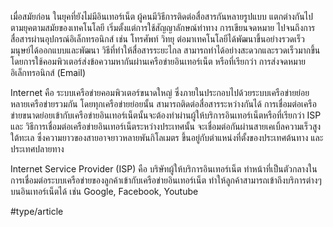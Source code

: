 เมื่อสมัยก่อน ในยุคที่ยังไม่มีอินเทอร์เน็ต ผู้คนมีวิธีการติดต่อสื่อสารกันหลายรูปแบบ แตกต่างกันไปตามยุคตามสมัยของเทคโนโลยี เริ่มตั้งแต่การใช้สัญญาลักษณ์ท่าทาง การเขียนจดหมาย ไปจนถึงการสื่อสารผ่านอุปกรณ์อิเล็กทรอนิกส์ เช่น โทรศัพท์ วิทยุ ต่อมาเทคโนโลยีได้พัฒนาขึ้นอย่างรวดเร็ว มนุษย์ได้ออกแบบและพัฒนา วิธีที่ทำให้สื่อสารระยะไกล สามารถทำได้อย่างสะดวกและรวดเร็วมากขึ้น โดยการใช้คอมพิวเตอร์ส่งข้อความหากันผ่านเครือข่ายอินเทอร์เน็ต หรือที่เรียกว่า การส่งจดหมายอิเล็กทรอนิกส์ (Email)

Internet คือ ระบบเครือข่ายคอมพิวเตอร์ขนาดใหญ่ ซึ่งภายในประกอบไปด้วยระบบเครือข่ายย่อยหลายเครือข่ายรวมกัน โดยทุกเครือข่ายย่อยนั้น สามารถติดต่อสื่อสารระหว่างกันได้ การเชื่อมต่อเครือข่ายขนาดย่อยเข้ากับเครือข่ายอินเทอร์เน็ตนั้นจะต้องทำผ่านผู้ให้บริการอินเทอร์เน็ตหรือที่เรียกว่า ISP และ วิธีการเชื่อมต่อเครือข่ายอินเทอร์เน็ตระหว่างประเทศนั้น จะเชื่อมต่อกันผ่านสายเคเบิ้ลความเร็วสูงใต้ทะเล ซึ่งความยาวของสายอาจยาวหลายพันกิโลเมตร ขึ้นอยู่กับตำแหน่งที่ตั้งของประเทศต้นทาง และประเทศปลายทาง

Internet Service Provider (ISP) คือ บริษัทผู้ให้บริการอินเทอร์เน็ต ทำหน้าที่เป็นตัวกลางในการเชื่อมต่อระบบเครือข่ายของลูกค้าเข้ากับเครือข่ายอินเทอร์เน็ต ทำให้ลูกค้าสามารถเข้าถึงบริการต่างๆ บนอินเทอร์เน็ตได้ เช่น Google, Facebook, Youtube

#type/article 